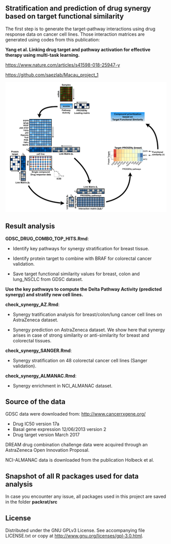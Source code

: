 ## Stratification and prediction of drug synergy based on target functional similarity

The first step is to generate the target-pathway interactions using drug response data on cancer cell lines. Those interaction matrices are generated using codes from this publication: 

**Yang et al. Linking drug target and pathway activation for effective therapy using multi-task learning.**

https://www.nature.com/articles/s41598-018-25947-y

https://github.com/saezlab/Macau_project_1


![Alt text](https://github.com/saezlab/Macau_Synergy_Prediction/blob/master/image/Figure_1.png)


## Result analysis

**GDSC_DRUG_COMBO_TOP_HITS.Rmd**: 

 * Identify key pathways for synergy stratification for breast tissue. 

 * Identify protein target to combine with BRAF for colorectal cancer validation.

 * Save target functional similarity values for breast, colon and lung_NSCLC from GDSC dataset.


**Use the key pathways to compute the Delta Pathway Activity (predicted synergy) and stratify new cell lines.** 

**check_synergy_AZ.Rmd**: 

 * Synergy tratification analysis for breast/colon/lung cancer cell lines on AstraZeneca dataset. 

 * Synergy prediction on AstraZeneca dataset. We show here that synergy arises in case of strong similarity or anti-similarity for breast and colorectal tissues.

**check_synergy_SANGER.Rmd**: 

 * Synergy stratification on 48 colorectal cancer cell lines (Sanger validation).
 
**check_synergy_ALMANAC.Rmd**: 

 * Synergy enrichment in NCI_ALMANAC dataset.

## Source of the data

GDSC data were downloaded from: http://www.cancerrxgene.org/
 * Drug IC50 version 17a
 * Basal gene expression 12/06/2013 version 2
 * Drug target version March 2017

DREAM drug combination challenge data were acquired through an AstraZeneca Open Innovation Proposal.

NCI-ALMANAC data is downloaded from the publication Holbeck et al. 

## Snapshot of all R packages used for data analysis 

In case you encounter any issue, all packages used in this project are saved in the folder **packrat/src** 


## License

Distributed under the GNU GPLv3 License. See accompanying file LICENSE.txt or copy at http://www.gnu.org/licenses/gpl-3.0.html.
